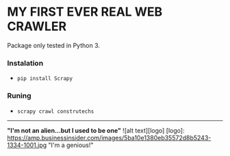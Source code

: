 # MY FIRST EVER REAL WEB CRAWLER

Package only tested in Python 3.

### Instalation
- ```pip install Scrapy```

### Runing
- ```scrapy crawl construtechs```


---





**"I'm not an alien...but I used to be one"**
![alt text][logo]
[logo]: https://amp.businessinsider.com/images/5ba10e1380eb35572d8b5243-1334-1001.jpg "I'm a genious!"
